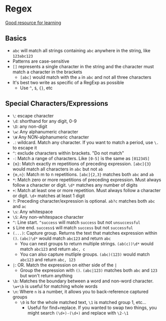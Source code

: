 # Regex

[Good resource for learning](https://regexone.com)

## Basics

* `abc` will match all strings containing `abc` anywhere in the string, like `123abc123`
* Patterns are case-sensitive
* `[]` represents a single character in the string and the character must match a character in the brackets
  * `[abc]` would match with the `a` in `abc` and not all three characters
* It's best two write as specific of a RegExp as possible
  * Use `^`, `$`, `{}`, etc

## Special Characters/Expressions

* `\`: escape character
* `\d`: shorthand for any digit, 0-9
* `\D`: any non-digit
* `\w`: Any alphanumeric character
* `\W` Any NON-alphanumeric character
* `.`: wildcard. Match any character. If you want to match a period, use `\.` to escape it
* `^`: exclude characters within brackets. "Do not match"
* `-`: Match a range of characters. Like `[0-5]` is the same as `[012345]`
* `{m}`: Match exactly m repetitions of preceding expression. `[abc]{3}` would match all characters in `abc` but not `ab`
* `{m,n}`: Match m to n repetitions. `[abc]{2,3}` matches both `abc` and `ab`
* `*`: Match zero or more repetitions of preceding expression. Must always follow a character or digit. `\d*` matches any number of digits
* `+`: Match at least one or more repetition. Must always follow a character or digit. `\d+` matches at least 1 digit
* `?`: Preceding character/expression is optional. `ab?c` matches both `abc` and `ac`
* `\s`: Any whitespace
* `\S`: Any non-whitespace character
* `^`: Line start. `^success` will match `success` but not `unsuccessful`
* `$` Line end. `success$` will match `success` but not `successful`
* `(...)`: Capture group. Returns the text that matches expression within `()`. `(abc)\d*` would match `abc123` and return `abc`
  * You can nest groups to return multiple strings. `(ab(c))\d*` would match `abc123` and return `abc, c`
  * You can also capture mutliple groups. `(abc)(123)` would match `abc123` and return `abc, 123`
* `|`: OR. Match the expression on either side of the `|`
  * Group the expression with `()`. `(abc|123)` matches both `abc` and `123` but won't return anything
* `\b`: Matches the boundary between a word and non-word character. `\w+\b` is useful for matching whole words
* `\n`: Where `n` is a number, it allows you to back-reference captured groups
  * `\0` is for the whole matched text, `\1` is matched group 1, etc...
    * Useful for find+replace. If you wanted to swap two things, you might search `(\d+)-(\d+)` and replace with `\2-\1`